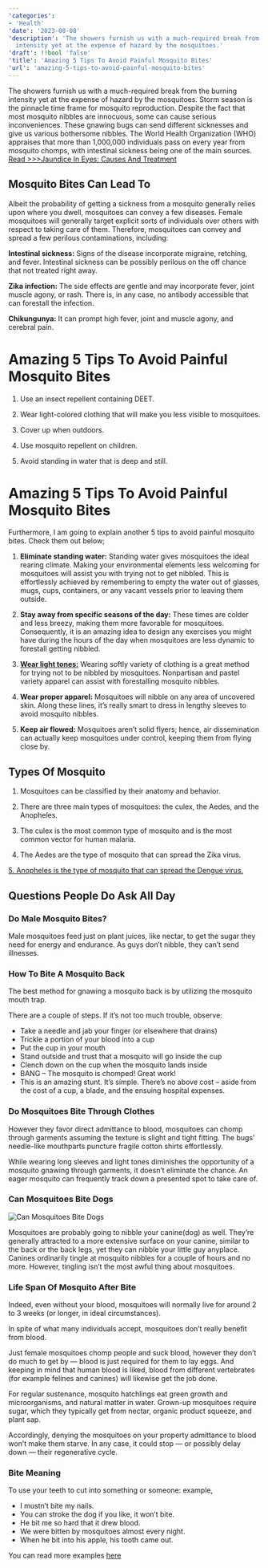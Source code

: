 ```yaml
---
'categories':
- 'Health'
'date': '2023-08-08'
'description': 'The showers furnish us with a much-required break from the burning
  intensity yet at the expense of hazard by the mosquitoes.'
'draft': !!bool 'false'
'title': 'Amazing 5 Tips To Avoid Painful Mosquito Bites'
'url': 'amazing-5-tips-to-avoid-painful-mosquito-bites'
---
```

 


The showers furnish us with a much-required break from the burning intensity yet at the expense of hazard by the mosquitoes. Storm season is the pinnacle time frame for mosquito reproduction. Despite the fact that most mosquito nibbles are innocuous, some can cause serious inconveniences. These gnawing bugs can send different sicknesses and give us various bothersome nibbles. The World Health Organization (WHO) appraises that more than 1,000,000 individuals pass on every year from mosquito chomps, with intestinal sickness being one of the main sources. [Read >>>Jaundice In Eyes: Causes And Treatment](https://vitalmayfair.com/jaundice-in-eyes-causes-and-treatment/)


Mosquito Bites Can Lead To
--------------------------


Albeit the probability of getting a sickness from a mosquito generally relies upon where you dwell, mosquitoes can convey a few diseases. Female mosquitoes will generally target explicit sorts of individuals over others with respect to taking care of them. Therefore, mosquitoes can convey and spread a few perilous contaminations, including:


**Intestinal sickness:** Signs of the disease incorporate migraine, retching, and fever. Intestinal sickness can be possibly perilous on the off chance that not treated right away.


**Zika infection:** The side effects are gentle and may incorporate fever, joint muscle agony, or rash. There is, in any case, no antibody accessible that can forestall the infection.


**Chikungunya:** It can prompt high fever, joint and muscle agony, and cerebral pain.


Amazing 5 Tips To Avoid Painful Mosquito Bites
==============================================


1. Use an insect repellent containing DEET.


2. Wear light-colored clothing that will make you less visible to mosquitoes.


3. Cover up when outdoors.


4. Use mosquito repellent on children.


5. Avoid standing in water that is deep and still.


Amazing 5 Tips To Avoid Painful Mosquito Bites
==============================================


Furthermore, I am going to explain another 5 tips to avoid painful mosquito bites. Check them out below;


1. **Eliminate standing water:** Standing water gives mosquitoes the ideal rearing climate. Making your environmental elements less welcoming for mosquitoes will assist you with trying not to get nibbled. This is effortlessly achieved by remembering to empty the water out of glasses, mugs, cups, containers, or any vacant vessels prior to leaving them outside.


2. **Stay away from specific seasons of the day:** These times are colder and less breezy, making them more favorable for mosquitoes. Consequently, it is an amazing idea to design any exercises you might have during the hours of the day when mosquitoes are less dynamic to forestall getting nibbled.


3. [**Wear light tones:**](https://vitalmayfair.com/how-to-have-sex-for-the-first-time/) Wearing softly variety of clothing is a great method for trying not to be nibbled by mosquitoes. Nonpartisan and pastel variety apparel can assist with forestalling mosquito nibbles.


4. **Wear proper apparel:** Mosquitoes will nibble on any area of uncovered skin. Along these lines, it’s really smart to dress in lengthy sleeves to avoid mosquito nibbles.


5. **Keep air flowed:** Mosquitoes aren’t solid flyers; hence, air dissemination can actually keep mosquitoes under control, keeping them from flying close by.


**Types Of Mosquito**
---------------------


1. Mosquitoes can be classified by their anatomy and behavior.


2. There are three main types of mosquitoes: the culex, the Aedes, and the Anopheles.


3. The culex is the most common type of mosquito and is the most common vector for human malaria.


4. The Aedes are the type of mosquito that can spread the Zika virus.


[5. Anopheles is the type of mosquito that can spread the Dengue virus.](https://vitalmayfair.com/home-remedies-to-last-longer-in-bed/)


Questions People Do Ask All Day
-------------------------------


### Do Male Mosquito Bites?


Male mosquitoes feed just on plant juices, like nectar, to get the sugar they need for energy and endurance. As guys don’t nibble, they can’t send illnesses.


### **How To Bite A Mosquito Back**


The best method for gnawing a mosquito back is by utilizing the mosquito mouth trap.


There are a couple of steps. If it’s not too much trouble, observe:


* Take a needle and jab your finger (or elsewhere that drains)
* Trickle a portion of your blood into a cup
* Put the cup in your mouth
* Stand outside and trust that a mosquito will go inside the cup
* Clench down on the cup when the mosquito lands inside
* BANG – The mosquito is chomped! Great work!
* This is an amazing stunt. It’s simple. There’s no above cost – aside from the cost of a cup, a blade, and the ensuing hospital expenses.


### Do Mosquitoes Bite Through Clothes


However they favor direct admittance to blood, mosquitoes can chomp through garments assuming the texture is slight and tight fitting. The bugs’ needle-like mouthparts puncture fragile cotton shirts effortlessly.


While wearing long sleeves and light tones diminishes the opportunity of a mosquito gnawing through garments, it doesn’t eliminate the chance. An eager mosquito can frequently track down a presented spot to take care of.


### Can Mosquitoes Bite Dogs


![Can Mosquitoes Bite Dogs](https://i0.wp.com/images.pexels.com/photos/13074578/pexels-photo-13074578.jpeg?resize=216%2C324&ssl=1)


Mosquitoes are probably going to nibble your canine(dog) as well. They’re generally attracted to a more extensive surface on your canine, similar to the back or the back legs, yet they can nibble your little guy anyplace. Canines ordinarily tingle at mosquito nibbles for a couple of hours and no more. However, tingling isn’t the most awful thing about mosquitoes.


### Life Span Of Mosquito After Bite


Indeed, even without your blood, mosquitoes will normally live for around 2 to 3 weeks (or longer, in ideal circumstances).


In spite of what many individuals accept, mosquitoes don’t really benefit from blood.


Just female mosquitoes chomp people and suck blood, however they don’t do much to get by — blood is just required for them to lay eggs. And keeping in mind that human blood is liked, blood from different vertebrates (for example felines and canines) will likewise get the job done.


For regular sustenance, mosquito hatchlings eat green growth and microorganisms, and natural matter in water. Grown-up mosquitoes require sugar, which they typically get from nectar, organic product squeeze, and plant sap.


Accordingly, denying the mosquitoes on your property admittance to blood won’t make them starve. In any case, it could stop — or possibly delay down — their regenerative cycle.


### Bite Meaning



To use your teeth to cut into something or someone: example,
* I mustn’t bite my nails.
* You can stroke the dog if you like, it won’t bite.
* He bit me so hard that it drew blood.
* We were bitten by mosquitoes almost every night.
* When he bit into his apple, his tooth came out.


You can read more examples [here](https://dictionary.cambridge.org/dictionary/english/bite)





 



